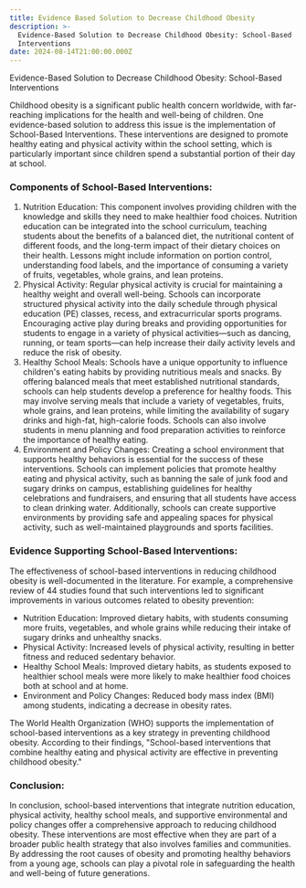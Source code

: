 ```yaml
---
title: Evidence Based Solution to Decrease Childhood Obesity
description: >-
  Evidence-Based Solution to Decrease Childhood Obesity: School-Based
  Interventions
date: 2024-08-14T21:00:00.000Z
---
```


Evidence-Based Solution to Decrease Childhood Obesity: School-Based Interventions

Childhood obesity is a significant public health concern worldwide, with far-reaching implications for the health and well-being of children. One evidence-based solution to address this issue is the implementation of School-Based Interventions. These interventions are designed to promote healthy eating and physical activity within the school setting, which is particularly important since children spend a substantial portion of their day at school.

### Components of School-Based Interventions:

1. Nutrition Education:
   This component involves providing children with the knowledge and skills they need to make healthier food choices. Nutrition education can be integrated into the school curriculum, teaching students about the benefits of a balanced diet, the nutritional content of different foods, and the long-term impact of their dietary choices on their health. Lessons might include information on portion control, understanding food labels, and the importance of consuming a variety of fruits, vegetables, whole grains, and lean proteins.
2. Physical Activity:
   Regular physical activity is crucial for maintaining a healthy weight and overall well-being. Schools can incorporate structured physical activity into the daily schedule through physical education (PE) classes, recess, and extracurricular sports programs. Encouraging active play during breaks and providing opportunities for students to engage in a variety of physical activities—such as dancing, running, or team sports—can help increase their daily activity levels and reduce the risk of obesity.
3. Healthy School Meals:
   Schools have a unique opportunity to influence children's eating habits by providing nutritious meals and snacks. By offering balanced meals that meet established nutritional standards, schools can help students develop a preference for healthy foods. This may involve serving meals that include a variety of vegetables, fruits, whole grains, and lean proteins, while limiting the availability of sugary drinks and high-fat, high-calorie foods. Schools can also involve students in menu planning and food preparation activities to reinforce the importance of healthy eating.
4. Environment and Policy Changes:
   Creating a school environment that supports healthy behaviors is essential for the success of these interventions. Schools can implement policies that promote healthy eating and physical activity, such as banning the sale of junk food and sugary drinks on campus, establishing guidelines for healthy celebrations and fundraisers, and ensuring that all students have access to clean drinking water. Additionally, schools can create supportive environments by providing safe and appealing spaces for physical activity, such as well-maintained playgrounds and sports facilities.

### Evidence Supporting School-Based Interventions:

The effectiveness of school-based interventions in reducing childhood obesity is well-documented in the literature. For example, a comprehensive review of 44 studies found that such interventions led to significant improvements in various outcomes related to obesity prevention:

* Nutrition Education: Improved dietary habits, with students consuming more fruits, vegetables, and whole grains while reducing their intake of sugary drinks and unhealthy snacks.
* Physical Activity: Increased levels of physical activity, resulting in better fitness and reduced sedentary behavior.
* Healthy School Meals: Improved dietary habits, as students exposed to healthier school meals were more likely to make healthier food choices both at school and at home.
* Environment and Policy Changes: Reduced body mass index (BMI) among students, indicating a decrease in obesity rates.

The World Health Organization (WHO) supports the implementation of school-based interventions as a key strategy in preventing childhood obesity. According to their findings, "School-based interventions that combine healthy eating and physical activity are effective in preventing childhood obesity."

### Conclusion:

In conclusion, school-based interventions that integrate nutrition education, physical activity, healthy school meals, and supportive environmental and policy changes offer a comprehensive approach to reducing childhood obesity. These interventions are most effective when they are part of a broader public health strategy that also involves families and communities. By addressing the root causes of obesity and promoting healthy behaviors from a young age, schools can play a pivotal role in safeguarding the health and well-being of future generations.
